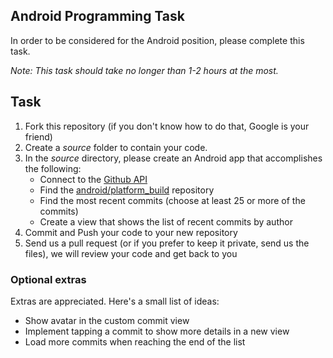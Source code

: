 ## Android Programming Task

In order to be considered for the Android position, please complete this task.

*Note: This task should take no longer than 1-2 hours at the most.*


## Task

1. Fork this repository (if you don't know how to do that, Google is your friend)
2. Create a *source* folder to contain your code. 
3. In the *source* directory, please create an Android app that accomplishes the following:
	- Connect to the [Github API](http://developer.github.com/)
	- Find the [android/platform_build](https://github.com/android/platform_build) repository
	- Find the most recent commits (choose at least 25 or more of the commits)
	- Create a view that shows the list of recent commits by author
4. Commit and Push your code to your new repository
5. Send us a pull request (or if you prefer to keep it private, send us the files), we will review your code and get back to you


### Optional extras
Extras are appreciated. Here's a small list of ideas:
* Show avatar in the custom commit view
* Implement tapping a commit to show more details in a new view
* Load more commits when reaching the end of the list
